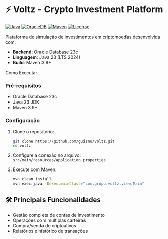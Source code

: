 # ⚡ Voltz - Crypto Investment Platform

[![Java](https://img.shields.io/badge/Java-23-blue)](https://www.oracle.com/java/)
[![OracleDB](https://img.shields.io/badge/OracleSQL-23c-red)](https://www.oracle.com/database/)
[![Maven](https://img.shields.io/badge/Maven-3.9+-blue)](https://maven.apache.org)
[![License](https://img.shields.io/badge/License-MIT-green)](LICENSE)

Plataforma de simulação de investimentos em criptomoedas desenvolvida com:

- **Backend**: Oracle Database 23c
- **Linguagem**: Java 23 (LTS 2024)
- **Build**: Maven 3.9+

Como Executar

### Pré-requisitos
- Oracle Database 23c
- Java 23 JDK
- Maven 3.9+

### Configuração
1. Clone o repositório:
   ```bash
   git clone https://github.com/guisnu/voltz.git
   cd voltz
   ```

2. Configure a conexão no arquivo:
   `src/main/resources/application.properties`

3. Execute com Maven:
   ```bash
   mvn clean install
   mvn exec:java -Dexec.mainClass="com.grupo.voltz.view.Main"
   ```

## 🛠 Principais Funcionalidades
- Gestão completa de contas de investimento
- Operações com múltiplas carteiras
- Compra/venda de criptoativos
- Relatórios e histórico de transações
